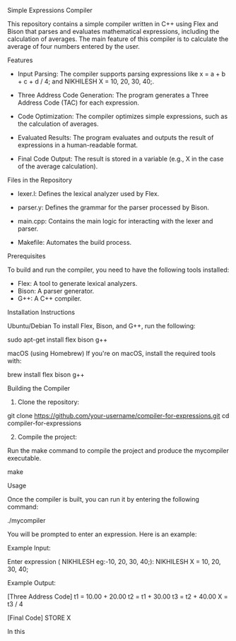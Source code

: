 Simple Expressions Compiler

This repository contains a simple compiler written in C++ using Flex and Bison that parses and evaluates mathematical expressions, including the calculation of averages. The main feature of this compiler is to calculate the average of four numbers entered by the user.

Features

- Input Parsing: The compiler supports parsing expressions like x = a + b + c + d / 4; and NIKHILESH X = 10, 20, 30, 40;.

- Three Address Code Generation: The program generates a Three Address Code (TAC) for each expression.

- Code Optimization: The compiler optimizes simple expressions, such as the calculation of averages.

- Evaluated Results: The program evaluates and outputs the result of expressions in a human-readable format.

- Final Code Output: The result is stored in a variable (e.g., X in the case of the average calculation).

Files in the Repository

- lexer.l: Defines the lexical analyzer used by Flex.
  
- parser.y: Defines the grammar for the parser processed by Bison.
  
- main.cpp: Contains the main logic for interacting with the lexer and parser.
  
- Makefile: Automates the build process.

Prerequisites

To build and run the compiler, you need to have the following tools installed:

- Flex: A tool to generate lexical analyzers.
- Bison: A parser generator.
- G++: A C++ compiler.

Installation Instructions

Ubuntu/Debian
To install Flex, Bison, and G++, run the following:

sudo apt-get install flex bison g++

macOS (using Homebrew)
If you're on macOS, install the required tools with:

brew install flex bison g++

Building the Compiler

1. Clone the repository:

git clone https://github.com/your-username/compiler-for-expressions.git
cd compiler-for-expressions

2. Compile the project:

Run the make command to compile the project and produce the mycompiler executable.

make

Usage

Once the compiler is built, you can run it by entering the following command:

./mycompiler

You will be prompted to enter an expression. Here is an example:

Example Input:

Enter expression ( NIKHILESH eg:-10, 20, 30, 40;): NIKHILESH X = 10, 20, 30, 40;

Example Output:

[Three Address Code]
t1 = 10.00 + 20.00
t2 = t1 + 30.00
t3 = t2 + 40.00
X = t3 / 4

[Final Code]
STORE X

In this
